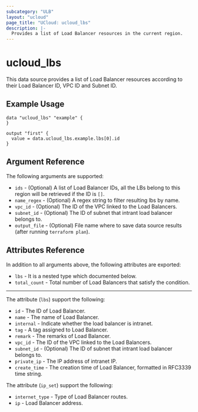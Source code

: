 ```yaml
---
subcategory: "ULB"
layout: "ucloud"
page_title: "UCloud: ucloud_lbs"
description: |-
  Provides a list of Load Balancer resources in the current region.
---
```


# ucloud_lbs

This data source provides a list of Load Balancer resources according to their Load Balancer ID, VPC ID and Subnet ID.

## Example Usage

```hcl
data "ucloud_lbs" "example" {
}

output "first" {
  value = data.ucloud_lbs.example.lbs[0].id
}
```

## Argument Reference

The following arguments are supported:

* `ids` - (Optional) A list of Load Balancer IDs, all the LBs belong to this region will be retrieved if the ID is `[]`.
* `name_regex` - (Optional) A regex string to filter resulting lbs by name.
* `vpc_id` - (Optional) The ID of the VPC linked to the Load Balancers.
* `subnet_id` - (Optional) The ID of subnet that intrant load balancer belongs to.
* `output_file` - (Optional) File name where to save data source results (after running `terraform plan`).

## Attributes Reference

In addition to all arguments above, the following attributes are exported:

* `lbs` - It is a nested type which documented below.
* `total_count` - Total number of Load Balancers that satisfy the condition.

- - -

The attribute (`lbs`) support the following:

* `id` - The ID of Load Balancer.
* `name` - The name of Load Balancer.
* `internal` - Indicate whether the load balancer is intranet.
* `tag` - A tag assigned to Load Balancer.
* `remark` - The remarks of Load Balancer.
* `vpc_id` - The ID of the VPC linked to the Load Balancers.
* `subnet_id` - (Optional) The ID of subnet that intrant load balancer belongs to. 
* `private_ip` - The IP address of intranet IP.
* `create_time` - The creation time of Load Balancer, formatted in RFC3339 time string.

The attribute (`ip_set`) support the following:

* `internet_type` - Type of Load Balancer routes.
* `ip` - Load Balancer address.